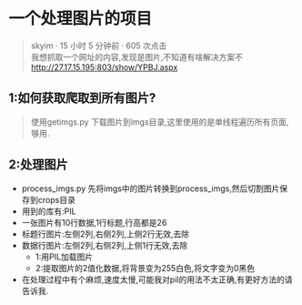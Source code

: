 ﻿# 一个处理图片的项目
> skyim · 15 小时 5 分钟前 · 605 次点击  
>我想抓取一个网址的内容,发现是图片,不知道有啥解决方案不
>http://27.17.15.195:803/show/YPBJ.aspx

## 1:如何获取爬取到所有图片?
>使用getimgs.py 下载图片到imgs目录,这里使用的是单线程遍历所有页面,够用.

## 2:处理图片
* process_imgs.py 先将imgs中的图片转换到process_imgs,然后切割图片保存到crops目录
* 用到的库有:PIL
* 一张图片有10行数据,1行标题,行高都是26
* 标题行图片:左侧2列,右侧2列,上侧2行无效,去除
* 数据行图片:左侧2列,右侧2列,上侧1行无效,去除
  - 1:用PIL加载图片
  - 2:提取图片的2值化数据,将背景变为255白色,将文字变为0黑色
* 在处理过程中有个麻烦,速度太慢,可能我对pil的用法不太正确,有更好方法的请告诉我.

